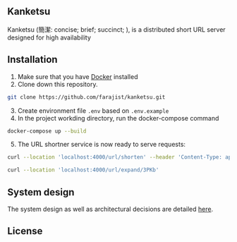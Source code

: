 ## Kanketsu

Kanketsu (簡潔: concise; brief; succinct; ​), is a distributed short URL server designed for high availability 


## Installation 

1. Make sure that you have [Docker](https://docs.docker.com/) installed
2. Clone down this repository.
```sh
git clone https://github.com/farajist/kanketsu.git
```
3. Create environment file `.env` based on `.env.example`
4. In the project workding directory, run the docker-compose command
```sh
docker-compose up --build
```
5. The URL shortner service is now ready to serve requests:

```sh
curl --location 'localhost:4000/url/shorten' --header 'Content-Type: application/json' --data '{ "url": "http://www.example.com" }'
```

```sh
curl --location 'localhost:4000/url/expand/3PKb'
```
## System design 

The system design as well as architectural decisions are detailed [here]("ARCHITECTURE.md").

## License
